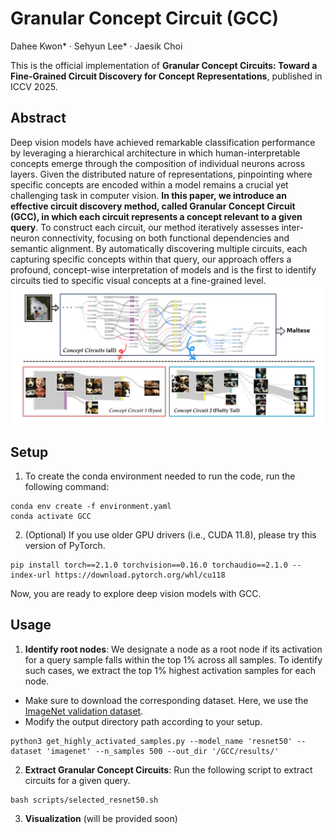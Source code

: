 # Granular Concept Circuit (GCC)

Dahee Kwon* · Sehyun Lee* · Jaesik Choi

This is the official implementation of **Granular Concept Circuits: Toward a Fine-Grained Circuit Discovery for Concept Representations**, published in ICCV 2025.

## Abstract
Deep vision models have achieved remarkable classification performance by leveraging a hierarchical architecture in which human-interpretable concepts emerge through the composition of individual neurons across layers. Given the distributed nature of representations, pinpointing where specific concepts are encoded within a model remains a crucial yet challenging task in computer vision. **In this paper, we introduce an effective circuit discovery method, called Granular Concept Circuit (GCC), in which each circuit represents a concept relevant to a given query**. To construct each circuit, our method iteratively assesses inter-neuron connectivity, focusing on both functional dependencies and semantic alignment. By automatically discovering multiple circuits, each capturing specific concepts within that query, our approach offers a profound, concept-wise interpretation of models and is the first to identify circuits tied to specific visual concepts at a fine-grained level.
![image](./GCC-main.png)

## Setup
1) To create the conda environment needed to run the code, run the following command:

```
conda env create -f environment.yaml
conda activate GCC
```


2) (Optional) If you use older GPU drivers (i.e., CUDA 11.8), please try this version of PyTorch.
 
```
pip install torch==2.1.0 torchvision==0.16.0 torchaudio==2.1.0 --index-url https://download.pytorch.org/whl/cu118
```  

Now, you are ready to explore deep vision models with GCC. 

## Usage
 1) **Identify root nodes**: We designate a node as a root node if its activation for a query sample falls within the top 1% across all samples. To identify such cases, we extract the top 1% highest activation samples for each node.
- Make sure to download the corresponding dataset. Here, we use the [ImageNet validation dataset](https://image-net.org/download.php).  
- Modify the output directory path according to your setup.  

```
python3 get_highly_activated_samples.py --model_name 'resnet50' --dataset 'imagenet' --n_samples 500 --out_dir '/GCC/results/'
```

 2) **Extract Granular Concept Circuits**: Run the following script to extract circuits for a given query.

```
bash scripts/selected_resnet50.sh
```

 3) **Visualization** (will be provided soon)
